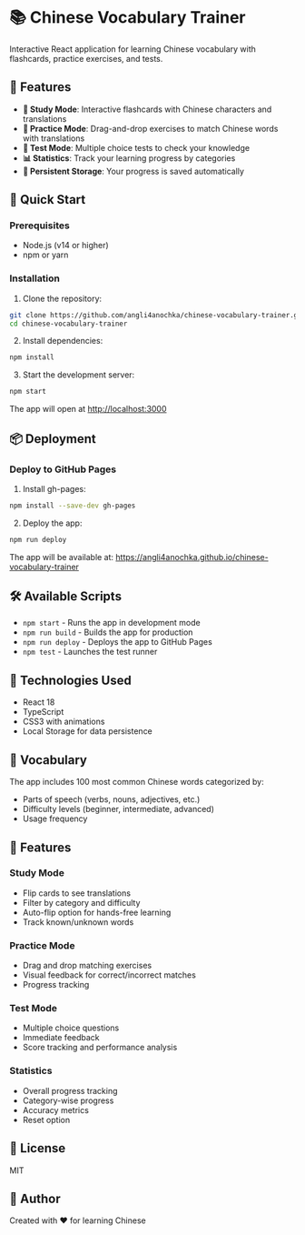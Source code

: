 # 📚 Chinese Vocabulary Trainer

Interactive React application for learning Chinese vocabulary with flashcards, practice exercises, and tests.

## 🎯 Features

- **📖 Study Mode**: Interactive flashcards with Chinese characters and translations
- **🎯 Practice Mode**: Drag-and-drop exercises to match Chinese words with translations
- **📝 Test Mode**: Multiple choice tests to check your knowledge
- **📊 Statistics**: Track your learning progress by categories
- **💾 Persistent Storage**: Your progress is saved automatically

## 🚀 Quick Start

### Prerequisites
- Node.js (v14 or higher)
- npm or yarn

### Installation

1. Clone the repository:
```bash
git clone https://github.com/angli4anochka/chinese-vocabulary-trainer.git
cd chinese-vocabulary-trainer
```

2. Install dependencies:
```bash
npm install
```

3. Start the development server:
```bash
npm start
```

The app will open at [http://localhost:3000](http://localhost:3000)

## 📦 Deployment

### Deploy to GitHub Pages

1. Install gh-pages:
```bash
npm install --save-dev gh-pages
```

2. Deploy the app:
```bash
npm run deploy
```

The app will be available at: https://angli4anochka.github.io/chinese-vocabulary-trainer

## 🛠️ Available Scripts

- `npm start` - Runs the app in development mode
- `npm run build` - Builds the app for production
- `npm run deploy` - Deploys the app to GitHub Pages
- `npm test` - Launches the test runner

## 📱 Technologies Used

- React 18
- TypeScript
- CSS3 with animations
- Local Storage for data persistence

## 📖 Vocabulary

The app includes 100 most common Chinese words categorized by:
- Parts of speech (verbs, nouns, adjectives, etc.)
- Difficulty levels (beginner, intermediate, advanced)
- Usage frequency

## 🎨 Features

### Study Mode
- Flip cards to see translations
- Filter by category and difficulty
- Auto-flip option for hands-free learning
- Track known/unknown words

### Practice Mode
- Drag and drop matching exercises
- Visual feedback for correct/incorrect matches
- Progress tracking

### Test Mode
- Multiple choice questions
- Immediate feedback
- Score tracking and performance analysis

### Statistics
- Overall progress tracking
- Category-wise progress
- Accuracy metrics
- Reset option

## 📄 License

MIT

## 👤 Author

Created with ❤️ for learning Chinese